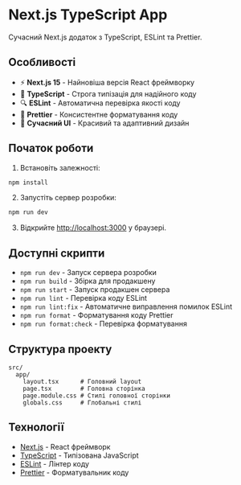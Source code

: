 # Next.js TypeScript App

Сучасний Next.js додаток з TypeScript, ESLint та Prettier.

## Особливості

- ⚡ **Next.js 15** - Найновіша версія React фреймворку
- 🔷 **TypeScript** - Строга типізація для надійного коду
- 🔍 **ESLint** - Автоматична перевірка якості коду
- 💅 **Prettier** - Консистентне форматування коду
- 🎨 **Сучасний UI** - Красивий та адаптивний дизайн

## Початок роботи

1. Встановіть залежності:

```bash
npm install
```

2. Запустіть сервер розробки:

```bash
npm run dev
```

3. Відкрийте [http://localhost:3000](http://localhost:3000) у браузері.

## Доступні скрипти

- `npm run dev` - Запуск сервера розробки
- `npm run build` - Збірка для продакшену
- `npm run start` - Запуск продакшен сервера
- `npm run lint` - Перевірка коду ESLint
- `npm run lint:fix` - Автоматичне виправлення помилок ESLint
- `npm run format` - Форматування коду Prettier
- `npm run format:check` - Перевірка форматування

## Структура проекту

```
src/
  app/
    layout.tsx      # Головний layout
    page.tsx        # Головна сторінка
    page.module.css # Стилі головної сторінки
    globals.css     # Глобальні стилі
```

## Технології

- [Next.js](https://nextjs.org/) - React фреймворк
- [TypeScript](https://www.typescriptlang.org/) - Типізована JavaScript
- [ESLint](https://eslint.org/) - Лінтер коду
- [Prettier](https://prettier.io/) - Форматувальник коду

